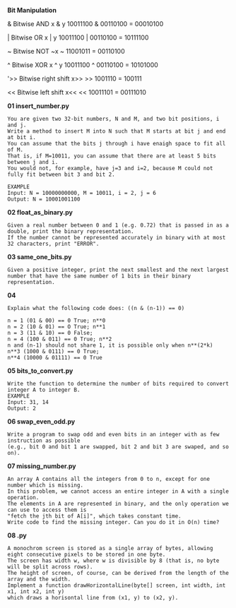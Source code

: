 

**Bit Manipulation**


& 	Bitwise AND               x & y       10011100
                                        & 00110100
                                        = 00010100

| 	Bitwise OR  	          x | y       10011100
                                        | 00110100
                                        = 10111100

~ 	Bitwise NOT 	          ~x        ~ 11001011
                                        = 00110100

^ 	Bitwise XOR 	          x ^ y       10011100
                                        ^ 00110100
                                        = 10101000

'>>	Bitwise right shift 	  x>>       >> 1001110
                                        =   100111

<< 	Bitwise left shift 	    x<<         << 10011101
                                        =  00111010
 

**01 insert_number.py**

    You are given two 32-bit numbers, N and M, and two bit positions, i and j.
    Write a method to insert M into N such that M starts at bit j and end at bit i.
    You can assume that the bits j through i have enaigh space to fit all of M.
    That is, if M=10011, you can assume that there are at least 5 bits between j and i.
    You would not, for example, have j=3 and i=2, because M could not fully fit between bit 3 and bit 2.

    EXAMPLE
    Input: N = 10000000000, M = 10011, i = 2, j = 6
    Output: N = 10001001100


**02 float_as_binary.py**

    Given a real number between 0 and 1 (e.g. 0.72) that is passed in as a double, print the binary representation.
    If the number cannot be represented accurately in binary with at most 32 characters, print "ERROR".


**03 same_one_bits.py**

    Given a positive integer, print the next smallest and the next largest number that have the same number of 1 bits in their binary representation.


**04**

    Explain what the following code does: ((n & (n-1)) == 0)

    n = 1 (01 & 00) == 0 True; n**0
    n = 2 (10 & 01) == O True; n**1
    n = 3 (11 & 10) == 0 False;
    n = 4 (100 & 011) == 0 True; n**2
    n and (n-1) should not share 1, it is possible only when n**(2*k)
    n**3 (1000 & 0111) == 0 True;
    n**4 (10000 & 01111) == 0 True


**05 bits_to_convert.py**

    Write the function to determine the number of bits required to convert integer A to integer B.
    EXAMPLE
    Input: 31, 14
    Output: 2


**06 swap_even_odd.py**

    Write a program to swap odd and even bits in an integer with as few instruction as possible
    (e.g., bit 0 and bit 1 are swapped, bit 2 and bit 3 are swaped, and so on).


**07 missing_number.py**

    An array A contains all the integers from 0 to n, except for one number which is missing.
    In this problem, we cannot access an entire integer in A with a single operation.
    The elements in A are represented in binary, and the only operation we can use to access them is
    "fetch the jth bit of A[i]", which takes constant time.
    Write code to find the missing integer. Can you do it in O(n) time?


**08 .py**

    A monochrom screen is stored as a single array of bytes, allowing eight consecutive pixels to be stored in one byte.
    The screen has width w, where w is divisible by 8 (that is, no byte will be split across rows).
    The height of screen, of course, can be derived from the length of the array and the width.
    Implement a function drawHorizontalLine(byte[] screen, int width, int x1, int x2, int y) 
    which draws a horisontal line from (x1, y) to (x2, y).
